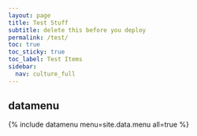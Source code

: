 ```yaml
---
layout: page
title: Test Stuff
subtitle: delete this before you deploy
permalink: /test/
toc: true
toc_sticky: true
toc_label: Test Items
sidebar:
  nav: culture_full
---
```


## datamenu
{% include datamenu menu=site.data.menu all=true %}